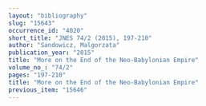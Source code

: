 ```yaml
---
layout: "bibliography"
slug: "15643"
occurrence_id: "4020"
short_title: "JNES 74/2 (2015), 197-210"
author: "Sandowicz, Malgorzata"
publication_year: "2015"
title: "More on the End of the Neo-Babylonian Empire"
volume_no_: "74/2"
pages: "197-210"
title: "More on the End of the Neo-Babylonian Empire"
previous_item: "15646"
---
```

